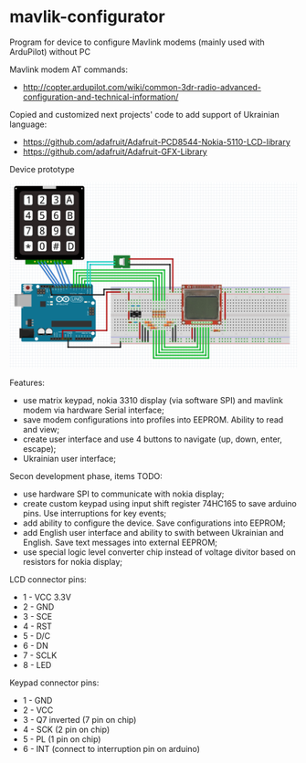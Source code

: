 # mavlik-configurator
Program for device to configure Mavlink modems (mainly used with ArduPilot) without PC

Mavlink modem AT commands:
* http://copter.ardupilot.com/wiki/common-3dr-radio-advanced-configuration-and-technical-information/

Copied and customized next projects' code to add support of Ukrainian language:
* https://github.com/adafruit/Adafruit-PCD8544-Nokia-5110-LCD-library
* https://github.com/adafruit/Adafruit-GFX-Library


Device prototype

![alt tag](https://github.com/vshynkar/mavlik-configurator/blob/master/maket.png)






Features:
* use matrix keypad, nokia 3310 display (via software SPI) and mavlink modem via hardware Serial interface;
* save modem configurations into profiles into EEPROM. Ability to read and view;
* create user interface and use 4 buttons to navigate (up, down, enter, escape);
* Ukrainian user interface;

Secon development phase, items TODO:
* use hardware SPI to communicate with nokia display;
* create custom keypad using input shift register 74HC165 to save arduino pins. Use interruptions for key events;
* add ability to configure the device. Save configurations into EEPROM;
* add English user interface and ability to swith between Ukrainian and English. Save text messages into external EEPROM;
* use special logic level converter chip instead of voltage divitor based on resistors for nokia display;

LCD connector pins:

* 1 - VCC 3.3V
* 2 - GND
* 3 - SCE
* 4 - RST
* 5 - D/C
* 6 - DN<MOSI>
* 7 - SCLK
* 8 - LED

Keypad connector pins:

* 1 - GND
* 2 - VCC
* 3 - Q7 inverted (7 pin on chip)
* 4 - SCK (2 pin on chip)
* 5 - PL (1 pin on chip)
* 6 - INT (connect to interruption pin on arduino)
